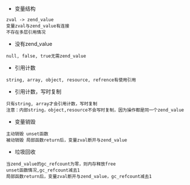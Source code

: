 - 变量结构
```
zval -> zend_value
变量zval与zend_value有连接
不存在多层引用情况
```

- 没有zend_value
```
null, false, true无需zend_value
```

- 引用计数
```
string, array, object, resource, refrence有使用引用
```

- 引用计数，写时复制
```
只有string, array才会引用计数，写时复制
注意：内部string，object,resource不会写时复制，因为操作都是同一个zend_value
```

- 变量销毁
```
主动销毁 unset函数
被动销毁 局部函数return后，变量zval断开与zend_value
```

- 垃圾回收
```
当zend_value的gc_refcount为零，则内存释放free
unset函数情况,gc_refcount减去1
局部函数return后，变量zval断开与zend_value，gc_refcount减去1
```
